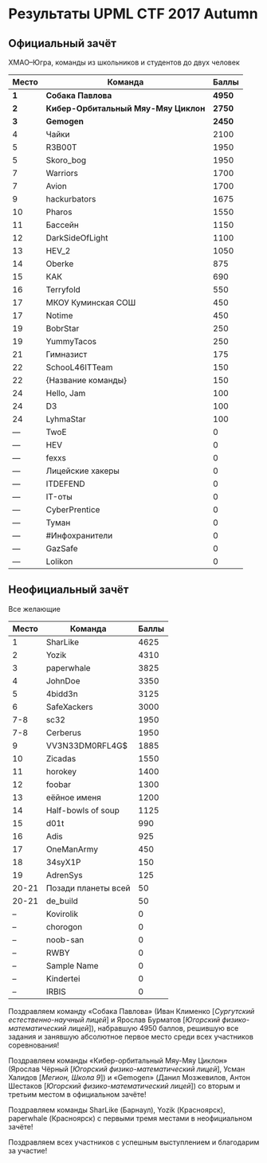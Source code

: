 # Результаты UPML CTF 2017 Autumn

## Официальный зачёт

ХМАО–Югра, команды из школьников и студентов до двух человек

Место | Команда | Баллы
----- | ----- | -----**1** | **Собака Павлова** | **4950**
**2** | **Кибер-Орбитальный Мяу-Мяу Циклон** | **2750**
**3** | **Gemogen** | **2450**
4 | Чайки | 2100
5 | R3B00T | 1950
5 | Skoro_bog | 1950
7 | Warriors | 1700
7 | Avion | 1700
9 | hackurbators | 1675
10 | Pharos | 1550
11 | Бассейн | 1150
12 | DarkSideOfLight | 1100
13 | HEV_2 | 1050
14 | Oberke | 875
15 | КАК | 690
16 | Terryfold | 550
17 | МКОУ Куминская СОШ | 450
17 | Notime | 450
19 | BobrStar | 250
19 | YummyTacos | 250
21 | Гимназист | 175
22 | SchooL46ITTeam | 150
22 | {Название команды} | 150
24 | Hello, Jam | 100
24 | D3 | 100
24 |  LyhmaStar | 100
— | TwoE | 0
— | HEV | 0
— | fexxs | 0
— | Лицейские хакеры | 0
— | ITDEFEND | 0
— | IT-оты  | 0
— | CyberPrentice | 0
— | Туман | 0
— | #Инфохранители | 0
— | GazSafe | 0
— | Lolikon | 0

## Неофициальный зачёт

Все желающие

Место | Команда | Баллы
----- | ----- | -----
1 | SharLike | 4625
2 | Yozik | 4310
3 | paperwhale | 3825
4 | JohnDoe | 3350
5 | 4bidd3n | 3125
6 | SafeXackers | 3000
7-8 | sc32 | 1950
7-8 | Cerberus | 1950
9 | VV3N33DM0RFL4G$ | 1885
10 | Zicadas | 1550
11 | horokey | 1400
12 | foobar | 1300
13 | еёйное именя | 1200
14 | Half-bowls of soup | 1125
15 | d01t | 990
16 | Adis | 925
17 | OneManArmy | 450
18 | 34syX1P | 150
19 | AdrenSys | 125
20-21 | Позади планеты всей | 50
20-21 | de_build | 50
– | Kovirolik | 0
– | chorogon | 0
– | noob-san | 0
– | RWBY | 0
– | Sample Name | 0
– | Kindertei | 0
– | IRBIS | 0

Поздравляем команду «Собака Павлова» (Иван Клименко [*Сургутский естественно-научный лицей*] и Ярослав Бурматов [*Югорский физико-математический лицей*]), набравшую 4950 баллов, решившую все задания и занявшую абсолютное первое место среди всех участников соревнования!

Поздравляем команды «Кибер-орбитальный Мяу-Мяу Циклон» (Ярослав Чёрный [*Югорский физико-математический лицей*], Усман Халидов [*Мегион, Школа 9*]) и «Gemogen» (Данил Мозжевилов, Антон Шестаков [*Югорский физико-математический лицей*]) со вторым и третьим местом в официальном зачёте!

Поздравляем команды SharLike (Барнаул), Yozik (Красноярск), paperwhale (Красноярск) с первыми тремя местами в неофициальном зачёте!

Поздравляем всех участников с успешным выступлением и благодарим за участие!
